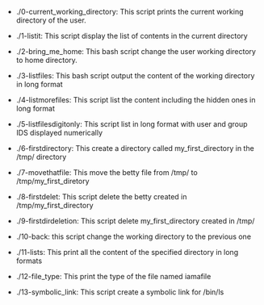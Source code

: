 * ./0-current_working_directory: This script prints the current working directory of the user.

* ./1-listit: This script display the list of contents in the current directory 

* ./2-bring_me_home: This bash script change the user working directory to home directory.

* ./3-listfiles: This bash script output the content of the working directory in long format

* ./4-listmorefiles: This script list the content including the hidden ones in long format

* ./5-listfilesdigitonly: This script list in long format with user and group IDS displayed numerically

* ./6-firstdirectory: This create a directory called my_first_directory in the /tmp/ directory

* ./7-movethatfile: This move the betty file from /tmp/ to /tmp/my_first_diretory

* ./8-firstdelet: This script delete the betty created in /tmp/my_first_directory

* ./9-firstdirdeletion: This script delete my_first_directory created in /tmp/

* ./10-back: this script change the working directory to the previous one

* ./11-lists: This print all the content of the specified directory in long formats

* ./12-file_type: This print the type of the file named iamafile

* ./13-symbolic_link: This script create a symbolic link for /bin/ls
